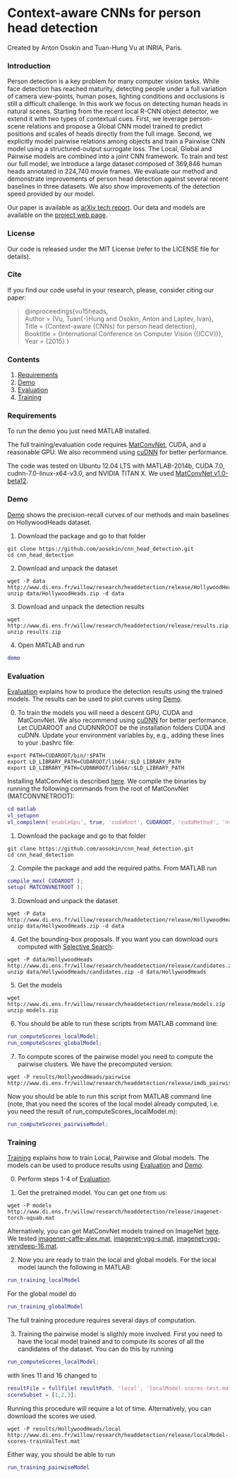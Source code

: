 # Context-aware CNNs for person head detection

Created by Anton Osokin and Tuan-Hung Vu at INRIA, Paris.

### Introduction

Person detection is a key problem for many computer vision tasks. While face detection has reached maturity, detecting people under a full variation of camera view-points, human poses, lighting conditions and occlusions is still a difficult challenge. In this work we focus on detecting human heads in natural scenes. Starting from the recent local R-CNN object detector, we extend it with two types of contextual cues. First, we leverage person-scene relations and propose a Global CNN model trained to predict positions and scales of heads directly from the full image. Second, we explicitly model pairwise relations among objects and train a Pairwise CNN model using a structured-output surrogate loss. The Local, Global and Pairwise models are combined into a joint CNN framework. To train and test our full model, we introduce a large dataset composed of 369,846 human heads annotated in 224,740 movie frames. We evaluate our method and demonstrate improvements of person head detection against several recent baselines in three datasets. We also show improvements of the detection speed provided by our model.

Our paper is available as [arXiv tech report](http://arxiv.org/abs/1511.07917). Our data and models are available on the [project web page](http://www.di.ens.fr/willow/research/headdetection).

### License

Our code is released under the MIT License (refer to the LICENSE file for details).

### Cite

If you find our code useful in your research, please, consider citing our paper:

>@inproceedings{vu15heads,<br>
    Author = {Vu, Tuan{-}Hung and Osokin, Anton and Laptev, Ivan},<br>
    Title = {Context-aware {CNNs} for person head detection},<br>
    Booktitle = {International Conference on Computer Vision ({ICCV})},<br>
    Year = {2015} }

### Contents
1. [Requirements](#requirements)
2. [Demo](#demo)
3. [Evaluation](#evaluation)
4. [Training](#training)

### Requirements
To run the demo you just need MATLAB installed.

The full training/evaluation code requires [MatConvNet](http://www.vlfeat.org/matconvnet), CUDA, and a reasonable GPU.
We also recommend using [cuDNN](https://developer.nvidia.com/cudnn) for better performance.

The code was tested on Ubuntu 12.04 LTS with MATLAB-2014b, CUDA 7.0, cudnn-7.0-linux-x64-v3.0, and NVIDIA TITAN X.
We used [MatConvNet v1.0-beta12](https://github.com/vlfeat/matconvnet/archive/v1.0-beta12.zip).

### Demo
[Demo](#demo) shows the precision-recall curves of our methods and main baselines on HollywoodHeads dataset.

1) Download the package and go to that folder
  ```Shell
  git clone https://github.com/aosokin/cnn_head_detection.git
  cd cnn_head_detection
  ```

2) Download and unpack the dataset
  ```Shell
  wget -P data http://www.di.ens.fr/willow/research/headdetection/release/HollywoodHeads.zip
  unzip data/HollywoodHeads.zip -d data
  ```

3) Download and unpack the detection results
  ```Shell
  wget http://www.di.ens.fr/willow/research/headdetection/release/results.zip
  unzip results.zip
  ```

4) Open MATLAB and run 
  ```Matlab
  demo
  ```

### Evaluation
[Evaluation](#evaluation) explains how to produce the detection results using the trained models. The results can be used to plot curves using [Demo](#demo).

0) To train the models you will need a descent GPU, CUDA and MatConvNet. We also recommend using [cuDNN](https://developer.nvidia.com/cudnn) for better performance. Let CUDAROOT and CUDNNROOT be the installation folders CUDA and cuDNN. Update your environment variables by, e.g., adding these lines to your .bashrc file:
  ```Shell
  export PATH=CUDAROOT/bin/:$PATH
  export LD_LIBRARY_PATH=CUDAROOT/lib64/:$LD_LIBRARY_PATH
  export LD_LIBRARY_PATH=CUDNNROOT/lib64/:$LD_LIBRARY_PATH
  ```
Installing MatConvNet is described [here](http://www.vlfeat.org/matconvnet/install). We compile the binaries by running the following commands from the root of MatConvNet (MATCONVNETROOT):
  ```Matlab
  cd matlab
  vl_setupnn
  vl_compilenn('enableGpu', true, 'cudaRoot', CUDAROOT, 'cudaMethod', 'nvcc', 'enableCudnn', true, 'cudnnRoot', CUDNNROOT, 'enableImreadJpeg', true);
  ```

1) Download the package and go to that folder
  ```Shell
  git clone https://github.com/aosokin/cnn_head_detection.git
  cd cnn_head_detection
  ```

2) Compile the package and add the required paths. From MATLAB run
  ```Matlab
  compile_mex( CUDAROOT );
  setup( MATCONVNETROOT );
  ```

3) Download and unpack the dataset
  ```Shell
  wget -P data http://www.di.ens.fr/willow/research/headdetection/release/HollywoodHeads.zip
  unzip data/HollywoodHeads.zip -d data
  ```

4) Get the bounding-box proposals. If you want you can download ours computed with [Selective Search](http://disi.unitn.it/~uijlings/MyHomepage/index.php#page=projects1):
  ```Shell
  wget -P data/HollywoodHeads http://www.di.ens.fr/willow/research/headdetection/release/candidates.zip
  unzip data/HollywoodHeads/candidates.zip -d data/HollywoodHeads
  ```

5) Get the models
  ```Shell
  wget http://www.di.ens.fr/willow/research/headdetection/release/models.zip
  unzip models.zip
  ```

6) You should be able to run these scripts from MATLAB command line:
  ```Matlab
  run_computeScores_localModel;
  run_computeScores_globalModel;
  ```

7) To compute scores of the pairwise model you need to compute the pairwise clusters. We have the precomputed version:
  ```Shell
  wget -P results/HollywoodHeads/pairwise http://www.di.ens.fr/willow/research/headdetection/release/imdb_pairwise_precomputedClusters.mat
  ```
Now you should be able to run this script from MATLAB command line (note, that you need the scores of the local model already computed, i.e. you need the result of run_computeScores_localModel.m):
  ```Matlab
  run_computeScores_pairwiseModel;
  ```

### Training
[Training](#training) explains how to train Local, Pairwise and Global models. The models can be used to produce results using [Evaluation](#evaluation) and [Demo](#demo).

0) Perform steps 1-4 of [Evaluation](#evaluation).

1) Get the pretrained model. You can get one from us:
  ```Shell
  wget -P models http://www.di.ens.fr/willow/research/headdetection/release/imagenet-torch-oquab.mat
  ```
Alternatively, you can get MatConvNet models trained on ImageNet [here](http://www.vlfeat.org/matconvnet/pretrained/#imagenet-ilsvrc-classification). We tested [imagenet-caffe-alex.mat](http://www.vlfeat.org/matconvnet/models/imagenet-caffe-alex.mat), [imagenet-vgg-s.mat](http://www.vlfeat.org/matconvnet/models/imagenet-vgg-s.mat), [imagenet-vgg-verydeep-16.mat](http://www.vlfeat.org/matconvnet/models/imagenet-vgg-verydeep-16.mat).

2) Now you are ready to train the local and global models. For the local model launch the following in MATLAB:
  ```Matlab
  run_training_localModel
  ```
  For the global model do
  ```Matlab
  run_training_globalModel
  ```
The full training procedure requires several days of computation.

3) Training the pairwise model is sligthly more involved. First you need to have the local model trained and to compute its scores of all the candidates of the dataset. You can do this by running 
  ```Matlab
  run_computeScores_localModel;
  ```
with lines 11 and 16 changed to 
  ```Matlab
  resultFile = fullfile( resultPath, 'local', 'localModel-scores-test.mat' );resultFile = fullfile( resultPath, 'local', 'localModel-scores-test.mat' );
  scoreSubset = [1,2,3];
  ```
Running this procedure will require a lot of time.
Alternatively, you can download the scores we used.
  ```Shell
  wget -P results/HollywoodHeads/local http://www.di.ens.fr/willow/research/headdetection/release/localModel-scores-trainValTest.mat
  ```
Either way, you should be able to run 
  ```Matlab
  run_training_pairwiseModel
  ```
